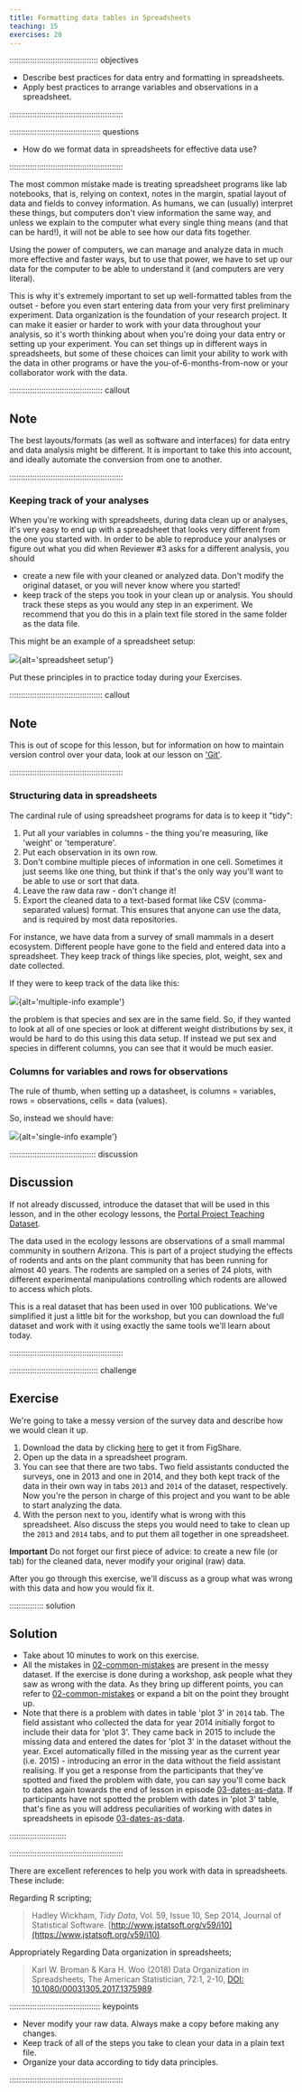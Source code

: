 ```yaml
---
title: Formatting data tables in Spreadsheets
teaching: 15
exercises: 20
---
```


::::::::::::::::::::::::::::::::::::::: objectives

- Describe best practices for data entry and formatting in spreadsheets.
- Apply best practices to arrange variables and observations in a spreadsheet.

::::::::::::::::::::::::::::::::::::::::::::::::::

:::::::::::::::::::::::::::::::::::::::: questions

- How do we format data in spreadsheets for effective data use?

::::::::::::::::::::::::::::::::::::::::::::::::::

The most common mistake made is treating spreadsheet programs like lab notebooks, that is,
relying on context, notes in the margin,
spatial layout of data and fields to convey information. As humans, we
can (usually) interpret these things, but computers don't view information the same way, and
unless we explain to the computer what every single thing means (and
that can be hard!), it will not be able to see how our data fits
together.

Using the power of computers, we can manage and analyze data in much more
effective and faster ways, but to use that power, we have to set up
our data for the computer to be able to understand it (and computers are very
literal).

This is why it's extremely important to set up well-formatted
tables from the outset - before you even start entering data from
your very first preliminary experiment. Data organization is the
foundation of your research project. It can make it easier or harder
to work with your data throughout your analysis, so it's worth
thinking about when you're doing your data entry or setting up your
experiment. You can set things up in different ways in spreadsheets,
but some of these choices can limit your ability to work with the data in other programs or
have the you-of-6-months-from-now or your collaborator work with the
data.

:::::::::::::::::::::::::::::::::::::::::  callout

## Note

The best layouts/formats (as well as software and
interfaces) for data entry and data analysis might be
different. It is important to take this into account, and ideally
automate the conversion from one to another.


::::::::::::::::::::::::::::::::::::::::::::::::::

### Keeping track of your analyses

When you're working with spreadsheets, during data clean up or analyses, it's
very easy to end up with a spreadsheet that looks very different from the one
you started with. In order to be able to reproduce your analyses or figure out
what you did when Reviewer #3 asks for a different analysis, you should

- create a new file with your cleaned or analyzed data. Don't modify
  the original dataset, or you will never know where you started!
- keep track of the steps you took in your clean up or analysis. You should track
  these steps as you would any step in an experiment. We recommend that you
  do this in a plain text file stored in the same folder as the data file.

This might be an example of a spreadsheet setup:

![](fig/spreadsheet-setup-updated.png){alt='spreadsheet setup'}

Put these principles in to practice today during your Exercises.

:::::::::::::::::::::::::::::::::::::::::  callout

## Note

This is out of scope for this lesson, but for information on how to
maintain version control over your data, look at our lesson on
['Git'](https://swcarpentry.github.io/git-novice/).


::::::::::::::::::::::::::::::::::::::::::::::::::

### Structuring data in spreadsheets

The cardinal rule of using spreadsheet programs for data is to keep it "tidy":

1. Put all your variables in columns - the thing you're measuring,
  like 'weight' or 'temperature'.
2. Put each observation in its own row.
3. Don't combine multiple pieces of information in one
  cell. Sometimes it just seems like one thing, but think if that's
  the only way you'll want to be able to use or sort that data.
4. Leave the raw data raw - don't change it!
5. Export the cleaned data to a text-based format like CSV (comma-separated values) format. This
  ensures that anyone can use the data, and is required by
  most data repositories.

For instance, we have data from a survey of small mammals in a desert
ecosystem. Different people have gone to the field and entered data into a spreadsheet. They keep track of things like species, plot,
weight, sex and date collected.

If they were to keep track of the data like this:

![](fig/multiple-info.png){alt='multiple-info example'}

the problem is that species and sex are in the same field. So, if they wanted to
look at all of one species or look at different weight distributions by sex,
it would be hard to do this using this data setup. If instead we put sex and species
in different columns, you can see that it would be much easier.

### Columns for variables and rows for observations

The rule of thumb, when setting up a datasheet, is columns =
variables, rows = observations, cells = data (values).

So, instead we should have:

![](fig/single-info.png){alt='single-info example'}

::::::::::::::::::::::::::::::::::::::  discussion

## Discussion

If not already discussed, introduce the dataset that will be used in this
lesson, and in the other ecology lessons, the [Portal Project Teaching Dataset](https://www.datacarpentry.org/ecology-workshop/data).

The data used in the ecology lessons are observations of a small mammal community in southern Arizona. This is part of a project studying the effects of rodents and ants on the plant community that has been running for almost 40 years. The rodents are sampled on a series of 24 plots, with different experimental manipulations controlling which rodents are allowed to access which plots.

This is a real dataset that has been used in over 100 publications. We've simplified it just a little bit for the workshop, but you can download the full dataset and work with it using exactly the same tools we'll learn about today.  


::::::::::::::::::::::::::::::::::::::::::::::::::

:::::::::::::::::::::::::::::::::::::::  challenge

## Exercise

We're going to take a messy version of the survey data and describe how we would clean it up.

1. Download the data by clicking [here](https://ndownloader.figshare.com/files/2252083) to get it from FigShare.
2. Open up the data in a spreadsheet program.
3. You can see that there are two tabs. Two field assistants conducted the surveys, one
  in 2013 and one in 2014, and they both kept track of the data in their own way in tabs `2013` and `2014` of the dataset,
  respectively. Now
  you're the person in charge of this project and you want to be able to
  start analyzing the data.
4. With the person next to you, identify what is wrong with this spreadsheet. Also discuss the steps you would need to take to clean up the `2013` and `2014` tabs, and to put them all together in one spreadsheet.

**Important** Do not forget our first piece of advice: to
create a new file (or tab) for the cleaned data, never
modify your original (raw) data.

After you go through this exercise, we'll discuss as a group what was wrong
with this data and how you would fix it.

:::::::::::::::  solution

## Solution

- Take about 10 minutes to work on this exercise.
- All the mistakes in [02-common-mistakes](02-common-mistakes.md) are present in the messy dataset. If the
  exercise is done during a workshop, ask people what they saw as wrong with
  the data. As they bring up different points, you can refer to [02-common-mistakes](02-common-mistakes.md)
  or expand a bit on the point they brought up.
- Note that there is a problem with dates in table 'plot 3' in `2014` tab. The field assistant who collected the data
  for year 2014 initially forgot to include their data for 'plot 3'. They came back in 2015 to include the missing data and
  entered the dates for 'plot 3' in the dataset without the year. Excel automatically filled in the missing year as the
  current year (i.e. 2015) - introducing an error in the data without the field assistant realising. If you get a response
  from the participants that they've spotted and fixed the problem with date, you can say you'll come back to dates again
  towards the end of lesson in episode [03-dates-as-data](03-dates-as-data.md). If participants have not spotted the
  problem with dates in 'plot 3' table, that's fine as you will address peculiarities of working with dates in
  spreadsheets in episode [03-dates-as-data](03-dates-as-data.md).  
  
  

:::::::::::::::::::::::::

::::::::::::::::::::::::::::::::::::::::::::::::::

There are excellent references to help you work with data in spreadsheets. These include:

Regarding R scripting;

> Hadley Wickham, *Tidy Data*, Vol. 59, Issue 10, Sep 2014, Journal of
> Statistical Software. [http://www.jstatsoft.org/v59/i10](https://www.jstatsoft.org/v59/i10).

Appropriately Regarding Data organization in spreadsheets;

> Karl W. Broman \& Kara H. Woo (2018) Data Organization in Spreadsheets, The American Statistician, 72:1, 2-10,
> [DOI: 10.1080/00031305.2017.1375989](https://www.tandfonline.com/doi/full/10.1080/00031305.2017.1375989).

:::::::::::::::::::::::::::::::::::::::: keypoints

- Never modify your raw data. Always make a copy before making any changes.
- Keep track of all of the steps you take to clean your data in a plain text file.
- Organize your data according to tidy data principles.

::::::::::::::::::::::::::::::::::::::::::::::::::


